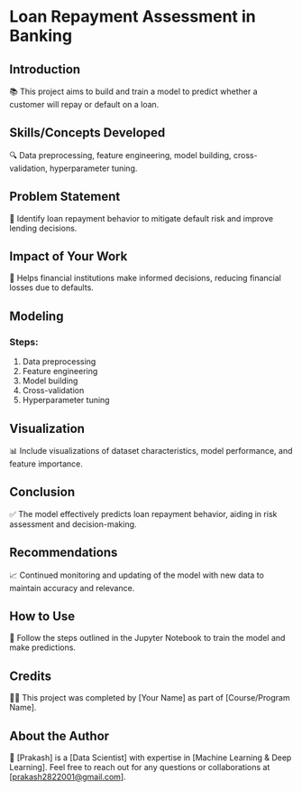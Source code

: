 # Loan Repayment Assessment in Banking

## Introduction
📚 This project aims to build and train a model to predict whether a customer will repay or default on a loan.

## Skills/Concepts Developed
🔍 Data preprocessing, feature engineering, model building, cross-validation, hyperparameter tuning.

## Problem Statement
🎯 Identify loan repayment behavior to mitigate default risk and improve lending decisions.

## Impact of Your Work
💼 Helps financial institutions make informed decisions, reducing financial losses due to defaults.

## Modeling
### Steps:
1. Data preprocessing
2. Feature engineering
3. Model building
4. Cross-validation
5. Hyperparameter tuning

## Visualization
📊 Include visualizations of dataset characteristics, model performance, and feature importance.

## Conclusion
✅ The model effectively predicts loan repayment behavior, aiding in risk assessment and decision-making.

## Recommendations
📈 Continued monitoring and updating of the model with new data to maintain accuracy and relevance.

## How to Use
🔧 Follow the steps outlined in the Jupyter Notebook to train the model and make predictions.

## Credits
👨‍💻 This project was completed by [Your Name] as part of [Course/Program Name].

## About the Author
👋 [Prakash] is a [Data Scientist] with expertise in [Machine Learning & Deep Learning]. Feel free to reach out for any questions or collaborations at [prakash2822001@gmail.com].

